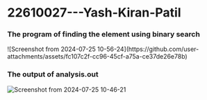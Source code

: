 # 22610027---Yash-Kiran-Patil

<h3>The program of finding the element using binary search</h3>
![Screenshot from 2024-07-25 10-56-24](https://github.com/user-attachments/assets/fc107c2f-cc96-45cf-a75a-ce37de26e78b)

<h3>The output of analysis.out</h3>

![Screenshot from 2024-07-25 10-46-21](https://github.com/user-attachments/assets/0214732c-36e9-4cf2-8403-e1bc20a98658)
